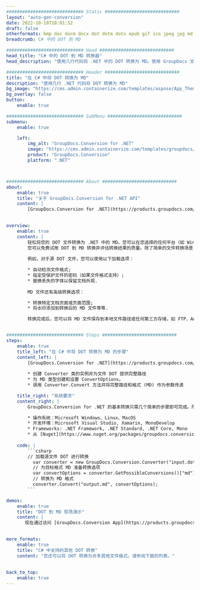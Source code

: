 ```yaml
---
############################# Static ############################
layout: "auto-gen-conversion"
date: 2022-10-18T18:01:52
draft: false
otherformats: bmp doc docm docx dot dotm dotx epub gif ico jpeg jpg md odt ott pdf png psd rtf tex tif tiff txt xps
breadcrumb: C# 中的 DOT 到 MD

############################# Head ############################
head_title: "C# 中的 DOT 到 MD 转换器"
head_description: "使用几行代码将 .NET 中的 DOT 转换为 MD。使用 GroupDocs 文档转换 API 转换 160 多种文件格式。"

############################# Header ############################
title: "在 C# 中将 DOT 转换为 MD"
description: "使用几行 .NET 代码将 DOT 转换为 MD"
bg_image: "https://cms.admin.containerize.com/templates/aspose/App_Themes/V3/images/bg/header1.png"
bg_overlay: false
button:
    enable: true

############################# SubMenu ############################
submenu:
    enable: true

    left:
        img_alt: "GroupDocs.Conversion for .NET"
        image: "https://cms.admin.containerize.com/templates/groupdocs/images/product-logos/90x90-noborder/groupdocs-conversion-net.png"
        product: "GroupDocs.Conversion"
        platform: ".NET"



############################# About ############################
about:
    enable: true
    title: "关于 GroupDocs.Conversion for .NET API"
    content: |
        [GroupDocs.Conversion for .NET](https://products.groupdocs.com/conversion/net/)可用于转换Microsoft Word、Excel、PowerPoint、PDF、Visio等格式。 GroupDocs.Conversion 是一个独立的 API，适用于需要高性能的后端和内部系统。它不依赖于任何软件，例如 Microsoft 或 Open Office。
    

overview:
    enable: true
    content: |
        轻松将您的 DOT 文件转换为 .NET 中的 MD。您可以在您选择的任何平台（如 Windows、Linux、macOS）中仅使用几行 C# 代码行。
        您可以免费试用 DOT 到 MD 转换并评估转换结果的质量。除了简单的文件转换场景，您还可以尝试更高级的选项来加载源 DOT 文件和保存输出 MD 结果。 
        
        例如，对于源 DOT 文件，您可以使用以下加载选项：

        * 自动检测文件格式;
        * 指定受保护文件的密码（如果文件格式支持）;
        * 替换丢失的字体以保留文档外观.
        
        MD 文件还有高级转换选项：

        * 转换特定文档页面或页面范围;
        * 将水印添加到转换后的 MD 文件等等.

        转换完成后，您可以将 MD 文件保存到本地文件路径或任何第三方存储，如 FTP、Amazon S3、Google Drive、Dropbox 等。请注意 - 将 DOT 转换为 MD 无需安装任何额外的软件 - 如 MS Office、Open Office、Adobe Acrobat Reader 等。


############################# Steps ############################
steps:
    enable: true
    title_left: "在 C# 中将 DOT 转换为 MD 的步骤"
    content_left: |
        [GroupDocs.Conversion for .NET](https://products.groupdocs.com/conversion/net/) 使开发人员只需几行代码即可轻松地将 DOT 文件转换为 MD。
        
        * 创建 Converter 类的实例并为文件 DOT 提供完整路径
        * 为 MD 类型创建和设置 ConvertOptions。
        * 调用 Converter.Convert 方法并将完整路径和格式 (MD) 作为参数传递

    title_right: "系统要求"
    content_right: |
        GroupDocs.Conversion for .NET 的基本转换只需几个简单的步骤即可完成。所有主要平台和操作系统都支持我们的 API。在执行以下代码之前，请确保您的系统上安装了以下先决条件。

        * 操作系统：Microsoft Windows、Linux、MacOS
        * 开发环境：Microsoft Visual Studio, Xamarin, MonoDevelop
        * Frameworks: .NET Framework, .NET Standard, .NET Core, Mono
        * 从 [Nuget](https://www.nuget.org/packages/groupdocs.conversion) 获取最新的 GroupDocs.Conversion for .NET
         
    code: |
        ```csharp    
        // 加载源文件 DOT 进行转换
          var converter = new GroupDocs.Conversion.Converter("input.dot");
          // 为目标格式 MD 准备转换选项
          var convertOptions = converter.GetPossibleConversions()["md"].ConvertOptions;
          // 转换为 MD 格式
          converter.Convert("output.md", convertOptions);
        ```

demos:
    enable: true
    title: "DOT 到 MD 现场演示"
    content: |
       现在通过访问 [GroupDocs.Conversion App](https://products.groupdocs.app/conversion/family) 网站将 DOT 转换为 MD。在线演示具有以下优点
          

more_formats:
    enable: true
    title: "C# 中支持的其他 DOT 转换"
    content: "您还可以将 DOT 转换为许多其他文件格式。请参阅下面的列表。"
       
       
back_to_top:
    enable: true
---
```

